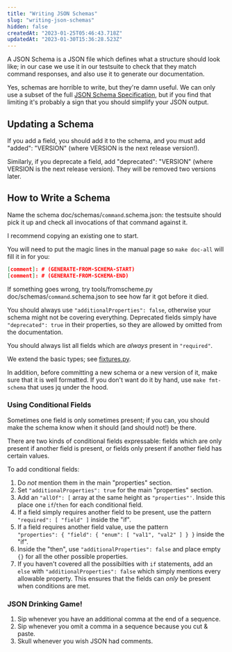 ```yaml
---
title: "Writing JSON Schemas"
slug: "writing-json-schemas"
hidden: false
createdAt: "2023-01-25T05:46:43.718Z"
updatedAt: "2023-01-30T15:36:28.523Z"
---
```

A JSON Schema is a JSON file which defines what a structure should look like; in our case we use it in our testsuite to check that they match command responses, and also use it to generate our documentation.

Yes, schemas are horrible to write, but they're damn useful.  We can only use a subset of the full [JSON Schema Specification](https://json-schema.org/), but if you find that limiting it's probably a sign that you should simplify your JSON output.

## Updating a Schema

If you add a field, you should add it to the schema, and you must add "added": "VERSION" (where VERSION is the next release version!).

Similarly, if you deprecate a field, add "deprecated": "VERSION" (where VERSION is the next release version).  They will be removed two versions later.

## How to Write a Schema

Name the schema doc/schemas/`command`.schema.json: the testsuite should pick it up and check all invocations of that command against it.

I recommend copying an existing one to start.

You will need to put the magic lines in the manual page so `make doc-all` will fill it in for you:

```json
[comment]: # (GENERATE-FROM-SCHEMA-START)
[comment]: # (GENERATE-FROM-SCHEMA-END)
```



If something goes wrong, try tools/fromscheme.py doc/schemas/`command`.schema.json to see how far it got before it died.

You should always use `"additionalProperties": false`, otherwise your schema might not be covering everything.  Deprecated fields simply have `"deprecated": true` in their properties, so they are allowed by omitted from the documentation.

You should always list all fields which are _always_ present in `"required"`.

We extend the basic types; see [fixtures.py](https://github.com/ElementsProject/lightning/tree/master/contrib/pyln-testing/pyln/testing/fixtures.py).

In addition, before committing a new schema or a new version of it, make sure that it is well formatted. If you don't want do it by hand, use `make fmt-schema` that uses jq under the hood.

### Using Conditional Fields

Sometimes one field is only sometimes present; if you can, you should make the schema know when it should (and should not!) be there.

There are two kinds of conditional fields expressable: fields which are only present if another field is present, or fields only present if another field has certain values.

To add conditional fields:

1. Do _not_ mention them in the main "properties" section.
2. Set `"additionalProperties": true` for the main "properties" section.
3. Add an `"allOf": [` array at the same height as `"properties"'`.  Inside this place one `if`/`then` for each conditional field.
4. If a field simply requires another field to be present, use the pattern `"required": [ "field" ]` inside the "if".
5. If a field requires another field value, use the pattern  
   `"properties": { "field": { "enum": [ "val1", "val2" ] } }` inside the "if".
6. Inside the "then", use `"additionalProperties": false` and place empty `{}` for all the other possible properties.
7. If you haven't covered all the possibilties with `if` statements, add an `else` with `"additionalProperties": false` which simply mentions every allowable property.  This ensures that the fields can _only_ be present when conditions are met.

### JSON Drinking Game!

1. Sip whenever you have an additional comma at the end of a sequence.
2. Sip whenever you omit a comma in a sequence because you cut & paste.
3. Skull whenever you wish JSON had comments.